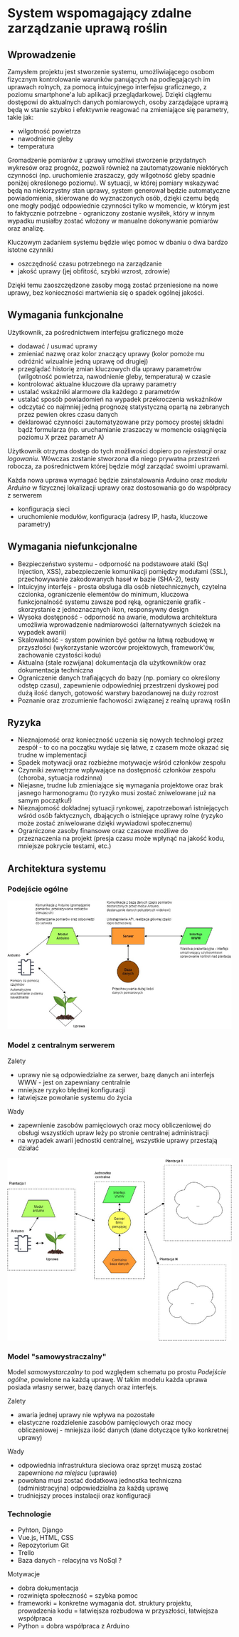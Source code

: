 # System wspomagający zdalne zarządzanie uprawą roślin
## Wprowadzenie
Zamysłem projektu jest stworzenie systemu, umożliwiającego osobom fizycznym kontrolowanie warunków panujących na podlegających im uprawach rolnych, za pomocą intuicyjnego interfejsu graficznego, z poziomu smartphone'a lub aplikacji przeglądarkowej. Dzięki ciągłemu dostępowi do aktualnych danych pomiarowych, osoby zarządające uprawą będą w stanie szybko i efektywnie reagować na zmieniające się parametry, takie jak:
* wilgotność powietrza
* nawodnienie gleby
* temperatura

Gromadzenie pomiarów z uprawy umożliwi stworzenie przydatnych wykresów oraz prognóz, pozwoli również na zautomatyzowanie niektórych czynności (np. uruchomienie zraszaczy, gdy wilgotność gleby spadnie poniżej określonego poziomu). W sytuacji, w której pomiary wskazywać będą na niekorzystny stan uprawy, system generował będzie automatyczne powiadomienia, skierowane do wyznaczonych osób, dzięki czemu będą one mogły podjąć odpowiednie czynności tylko w momencie, w którym jest to faktycznie potrzebne - ograniczony zostanie wysiłek, który w innym wypadku musiałby zostać włożony w manualne dokonywanie pomiarów oraz analizę.

Kluczowym zadaniem systemu będzie więc pomoc w dbaniu o dwa bardzo istotne czynniki
* oszczędność czasu potrzebnego na zarządzanie
* jakość uprawy (jej obfitość, szybki wzrost, zdrowie)

Dzięki temu zaoszczędzone zasoby mogą zostać przeniesione na nowe uprawy, bez konieczności martwienia się o spadek ogólnej jakości.

## Wymagania funkcjonalne
Użytkownik, za pośrednictwem interfejsu graficznego może
* dodawać / usuwać uprawy
* zmieniać nazwę oraz kolor znaczący uprawy (kolor pomoże mu odróżnić wizualnie jedną uprawę od drugiej)
* przeglądać historię zmian kluczowych dla uprawy parametrów (wilgotność powietrza, nawodnienie gleby, temperatura) w czasie
* kontrolować aktualne kluczowe dla uprawy parametry
* ustalać wskaźniki alarmowe dla każdego z parametrów
* ustalać sposób powiadomień na wypadek przekroczenia wskaźników
* odczytać co najmniej jedną prognozę statystyczną opartą na zebranych przez pewien okres czasu danych
* deklarować czynności zautomatyzowane przy pomocy prostej składni bądź formularza (np. uruchamianie zraszaczy w momencie osiągnięcia poziomu X przez parametr A)

Użytkownik otrzyma dostęp do tych możliwości dopiero po *rejestracji* oraz *logowaniu*. Wówczas zostanie stworzona dla niego prywatna przestrzeń robocza, za pośrednictwem której będzie mógł zarządać swoimi uprawami.

Każda nowa uprawa wymagać będzie zainstalowania Arduino oraz *modułu Arduino* w fizycznej lokalizacji uprawy oraz dostosowania go do współpracy z serwerem
* konfiguracja sieci
* uruchomienie modułów, konfiguracja (adresy IP, hasła, kluczowe parametry)

## Wymagania niefunkcjonalne
* Bezpieczeństwo systemu - odporność na podstawowe ataki (Sql Injection, XSS), zabezpieczenie komunikacji pomiędzy modułami (SSL), przechowywanie zakodowanych haseł w bazie (SHA-2), testy
* Intuicyjny interfejs - prosta obsługa dla osób nietechnicznych, czytelna czcionka, ograniczenie elementów do minimum, kluczowa funkcjonalność systemu zawsze pod ręką, ograniczenie grafik - skorzystanie z jednoznacznych ikon, responsywny design
* Wysoka dostępność - odporność na awarie, modułowa architektura umożliwia wprowadzenie nadmiarowości (alternatywnych ścieżek na wypadek awarii)
* Skalowalność - system powinien być gotów na łatwą rozbudowę w przyszłości (wykorzystanie wzorców projektowych, framework'ów, zachowanie czystości kodu)
* Aktualna (stale rozwijana) dokumentacja dla użytkowników oraz dokumentacja techniczna
* Ograniczenie danych trafiających do bazy (np. pomiary co określony odstęp czasu), zapewnienie odpowiedniej przestrzeni dyskowej pod dużą ilość danych, gotowość warstwy bazodanowej na duży rozrost
* Poznanie oraz zrozumienie fachowości związanej z realną uprawą roślin

## Ryzyka
* Nieznajomość oraz konieczność uczenia się nowych technologi przez zespół - to co na początku wydaje się łatwe, z czasem może okazać się trudne w implementacji
* Spadek motywacji oraz rozbieżne motywacje wśród członków zespołu
* Czynniki zewnętrzne wpływające na dostępność członków zespołu (choroba, sytuacja rodzinna)
* Niejasne, trudne lub zmieniające się wymagania projektowe oraz brak jasnego harmonogramu (to ryzyko musi zostać zniwelowane już na samym początku!)
* Nieznajomość dokładnej sytuacji rynkowej, zapotrzebowań istniejących wśród osób faktycznych, dbających o istniejące uprawy rolne (ryzyko może zostać zniwelowane dzięki wywiadowi społecznemu)
* Ograniczone zasoby finansowe oraz czasowe możliwe do przeznaczenia na projekt (presja czasu może wpłynąć na jakość kodu, mniejsze pokrycie testami, etc.)

## Architektura systemu
### Podejście ogólne
![alt text](https://github.com/Alegres/ziwp/blob/master/architecture.jpg "Architektura systemu")

### Model z centralnym serwerem
Zalety
* uprawy nie są odpowiedzialne za serwer, bazę danych ani interfejs WWW - jest on zapewniany centralnie
* mniejsze ryzyko błędnej konfiguracji
* łatwiejsze powołanie systemu do życia

Wady
* zapewnienie zasobów pamięciowych oraz mocy obliczeniowej do obsługi wszystkich upraw leży po stronie centralnej administracji
* na wypadek awarii jednostki centralnej, wszystkie uprawy przestają działać

![alt text](https://github.com/Alegres/ziwp/blob/master/centralized.jpg "Model zcentralizowany")

### Model "samowystraczalny"
Model *samowystarczalny* to pod względem schematu po prostu *Podejście ogólne*, powielone na każdą uprawę. W takim modelu każda uprawa posiada własny serwer, bazę danych oraz interfejs.

Zalety
* awaria jednej uprawy nie wpływa na pozostałe
* elastyczne rozdzielenie zasobów pamięciowych oraz mocy obliczeniowej - mniejsza ilość danych (dane dotyczące tylko konkretnej uprawy)

Wady
* odpowiednia infrastruktura sieciowa oraz sprzęt muszą zostać zapewnione *na miejscu* (uprawie)
* powołana musi zostać dodatkowa jednostka techniczna (administracyjna) odpowiedzialna za każdą uprawę
* trudniejszy proces instalacji oraz konfiguracji

### Technologie
* Pyhton, Django
* Vue.js, HTML, CSS
* Repozytorium Git
* Trello
* Baza danych - relacyjna vs NoSql ?

Motywacje
* dobra dokumentacja
* rozwinięta społeczność = szybka pomoc
* frameworki = konkretne wymagania dot. struktury projektu, prowadzenia kodu = łatwiejsza rozbudowa w przyszłości, łatwiejsza współpraca
* Python = dobra współpraca z Arduino
